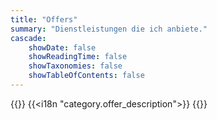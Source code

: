 ```yaml
---
title: "Offers"
summary: "Dienstleistungen die ich anbiete."
cascade:
    showDate: false
    showReadingTime: false
    showTaxonomies: false
    showTableOfContents: false
---
```


{{<lead>}}
{{<i18n "category.offer_description">}}
{{</lead>}}
